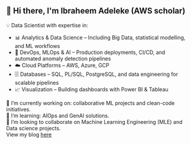  ## 👋 Hi there, I'm Ibraheem Adeleke (AWS scholar)

💡 Data Scientist with expertise in:
- 📊 Analytics & Data Science – Including Big Data, statistical modelling, and ML workflows
- 🤖 DevOps, MLOps & AI – Production deployments, CI/CD, and automated anomaly detection pipelines
- ☁️ Cloud Platforms – AWS, Azure, GCP
- 🗄️ Databases – SQL, PL/SQL, PostgreSQL, and data engineering for scalable pipelines
- 📈 Visualization – Building dashboards with Power BI & Tableau

🔭 I’m currently working on: collaborative ML projects and clean-code initiatives.<br>
🌱 I’m learning: AIOps and GenAI solutions.<br>
👯 I’m looking to collaborate on Machine Learning Engineering (MLE) and Data science projects. <br>
View my blog [here](https://medium.com/@ibmexcel)
